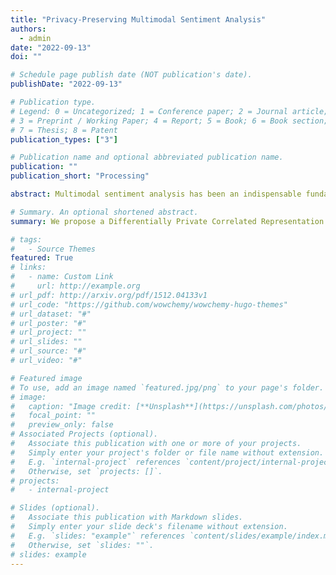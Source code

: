 ```yaml
---
title: "Privacy-Preserving Multimodal Sentiment Analysis"
authors:
  - admin
date: "2022-09-13"
doi: ""

# Schedule page publish date (NOT publication's date).
publishDate: "2022-09-13"

# Publication type.
# Legend: 0 = Uncategorized; 1 = Conference paper; 2 = Journal article;
# 3 = Preprint / Working Paper; 4 = Report; 5 = Book; 6 = Book section;
# 7 = Thesis; 8 = Patent
publication_types: ["3"]

# Publication name and optional abbreviated publication name.
publication: ""
publication_short: "Processing"

abstract: Multimodal sentiment analysis has been an indispensable fundamental component for many real applications. However, a severe threat of privacy leakage in the multimodal sentiment analysis has been overlooked by previous works. To fill this gap, we propose a Differentially Private Correlated Representation Learning (DPCRL) model to achieve privacy-preserving multimodal sentiment analysis by combining a correlated representation learning scheme with a differential privacy protection scheme. Our correlated representation learning scheme aims to transform high-dimension data transformation to meet the requirements of privacy-preserving multimodal sentiment analysis by learning the correlated and uncorrelated representations, where especially, an pre-determined correlation factor is employed to flexibly adjust the expected correlation among the correlated representations. The differential privacy protection scheme is used to obtain the disturbed correlated and uncorrelated representations by adding Laplace noise to for ε-differential privacy. In particular, the correlation factor can help alleviate the side-effect of the added Laplace noise on the sentiment prediction performance. Finally, via conducting a series of real-data experiments, we validate that our proposed DPCRL model is superior to the state-of-the-arts for privacy-preserving multimodal sentiment analysis.

# Summary. An optional shortened abstract.
summary: We propose a Differentially Private Correlated Representation Learning (DPCRL) model to achieve privacy-preserving multimodal sentiment analysis by combining a correlated representation learning scheme with a differential privacy protection scheme.

# tags:
#   - Source Themes
featured: True
# links:
#   - name: Custom Link
#     url: http://example.org
# url_pdf: http://arxiv.org/pdf/1512.04133v1
# url_code: "https://github.com/wowchemy/wowchemy-hugo-themes"
# url_dataset: "#"
# url_poster: "#"
# url_project: ""
# url_slides: ""
# url_source: "#"
# url_video: "#"

# Featured image
# To use, add an image named `featured.jpg/png` to your page's folder.
# image:
#   caption: "Image credit: [**Unsplash**](https://unsplash.com/photos/s9CC2SKySJM)"
#   focal_point: ""
#   preview_only: false
# Associated Projects (optional).
#   Associate this publication with one or more of your projects.
#   Simply enter your project's folder or file name without extension.
#   E.g. `internal-project` references `content/project/internal-project/index.md`.
#   Otherwise, set `projects: []`.
# projects:
#   - internal-project

# Slides (optional).
#   Associate this publication with Markdown slides.
#   Simply enter your slide deck's filename without extension.
#   E.g. `slides: "example"` references `content/slides/example/index.md`.
#   Otherwise, set `slides: ""`.
# slides: example
---
```


<!-- {{% callout note %}}
Create your slides in Markdown - click the _Slides_ button to check out the example.
{{% /callout %}} -->

<!-- Supplementary notes can be added here, including [code, math, and images](https://wowchemy.com/docs/writing-markdown-latex/). -->
